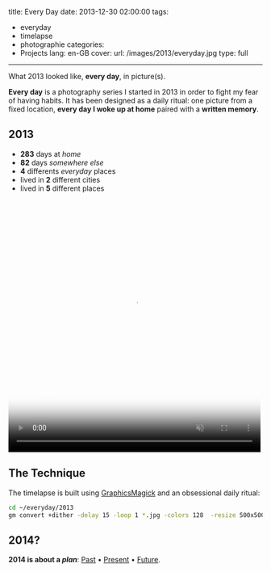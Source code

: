 title: Every Day
date: 2013-12-30 02:00:00
tags:
- everyday
- timelapse
- photographie
categories:
- Projects
lang: en-GB
cover:
  url: /images/2013/everyday.jpg
  type: full
---

What 2013 looked like, **every day**, in picture(s).

<!--more-->

**Every day** is a photography series I started in 2013 in order to fight my fear of having habits. It has been designed as a daily ritual: one picture from a fixed location, **every day I woke up at home** paired with a **written memory**.

## 2013

- **283** days at *home*
- **82** days *somewhere else*
- **4** differents *everyday* places
- lived in **2** different cities
- lived in **5** different places

<video height="500" width="500" poster="/images/2013/12/2013-thumbnail.jpg" loop controls muted>
 <source src="https://www.dropbox.com/s/85ygpx78snc5dap/2013.mp4?dl=1" type="video/mp4">
</video>

## The Technique

The timelapse is built using [GraphicsMagick](http://www.graphicsmagick.org/) and an obsessional daily ritual:

```bash
cd ~/everyday/2013
gm convert +dither -delay 15 -loop 1 *.jpg -colors 128  -resize 500x500 ../$(basename `pwd`).gif
```

## 2014?

**2014 is about a *plan***: [Past](/2014/past/) • [Present](/2014/present/) • [Future](/2014/future/).
